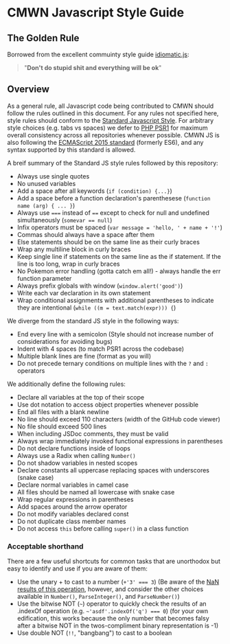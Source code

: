 # CMWN Javascript Style Guide

## The Golden Rule

Borrowed from the excellent commuinty style guide [idiomatic.js](https://github.com/rwaldron/idiomatic.js/#dont-do-stupid-shit-and-everything-will-be-ok):   
 > "**Don't do stupid shit and everything will be ok**"

## Overview
As a general rule, all Javascript code being contributed to CMWN should follow the rules outlined in this document. For any rules not specified here, style rules should conform to the [Standard Javascript Style](http://standardjs.com/rules.htmlhttp://standardjs.com/rules.html). For arbitrary style choices (e.g. tabs vs spaces) we defer to [PHP PSR1](https://github.com/php-fig/fig-standards/blob/master/accepted/PSR-1-basic-coding-standard.md) for maximum overall consistency across all repositories whenever possible. CMWN JS is also following the [ECMAScript 2015 standard](https://babeljs.io/docs/learn-es2015/) (formerly ES6), and any syntax supported by this standard is allowed.
   
A breif summary of the Standard JS style rules followed by this repository:
 - Always use single quotes
 - No unused variables
 - Add a space after all keywords (`if (condition) {...}`)
 - Add a space before a function declaration's parenthesese (`function name (arg) { ... }`)
 - Always use `===` instead of `==` except to check for null and undefined simultaneously (`somevar == null`)
 - Infix operators must be spaced (`var message = 'hello, ' + name + '!'`)
 - Commas should always have a space after them
 - Else statements should be on the same line as their curly braces
 - Wrap any multiline block in curly braces
 - Keep single line if statements on the same line as the if statement. If the line is too long, wrap in curly braces
 - No Pokemon error handling (gotta catch em all!) - always handle the err function parameter
 - Always prefix globals with window (`window.alert('good')`)
 - Write each var declaration in its own statement
 - Wrap conditional assignments with additional parentheses to indicate they are intentional (`while ((m = text.match(expr))) {`)
 
 
We diverge from the standard JS style in the following ways:

 - End every line with a semicolon (Style should not increase number of considerations for avoiding bugs)
 - Indent with 4 spaces (to match PSR1 across the codebase)
 - Multiple blank lines are fine (format as you will)
 - Do not precede ternary conditions on multiple lines with the `?` and `:` operators
 
We additionally define the following rules:

 - Declare all variables at the top of their scope
 - Use dot notation to access object properties whenever possible
 - End all files with a blank newline
 - No line should exceed 110 characters (width of the GitHub code viewer)
 - No file should exceed 500 lines
 - When including JSDoc comments, they must be valid
 - Always wrap immediately invoked functional expressions in parentheses
 - Do not declare functions inside of loops
 - Always use a Radix when calling `Number()`
 - Do not shadow variables in nested scopes
 - Declare constants all uppercase replacing spaces with underscores (snake case)
 - Declare normal variables in camel case
 - All files should be named all lowercase with snake case
 - Wrap regular expressions in parentheses
 - Add spaces around the arrow operator
 - Do not modify variables declared const
 - Do not duplicate class member names
 - Do not access `this` before calling `super()` in a class function
 

### Acceptable shorthand

There are a few useful shortcuts for common tasks that are unorthodox but easy to identify and use if you are aware of them:
 
  - Use the unary + to cast to a number (`+'3' === 3`) (Be aware of the [NaN results of this operation](http://jibbering.com/faq/notes/type-conversion/#tcNumber), however, and consider the other choices available in `Number()`, `ParseInteger()`, and `ParseNumber()`)
  - Use the bitwise NOT (`~`) operator to quickly check the results of an .indexOf operation (e.g. `~'asdf'.indexOf('q') === 0`) (for your own edification, this works because the only number that becomes falsy after a bitwise NOT in the twos-compliment binary representation is -1)
  - Use double NOT (`!!`, "bangbang") to cast to a boolean
